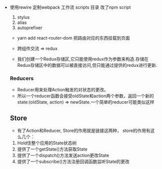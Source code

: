 - 使用rewire 定制webpack 工作流 scripts 目录
改了npm script
  1. stylus
  2. alias
  3. autoprefixer


  - yarn add react-router-dom 把路由对应的东西挂载到页面
  - 跨组件交流 => redux

  - 我们创建一个Redux存储区,它只能使用redux作为参数来构造.存储在Redux存储区中的数据可以被直接访问,但只能通过提供的redux进行更新.

  ### Reducers
  - Reducer用来处理Action触发的对状态的更改。
  - 所以一个reducer函数会接受oldState和action两个参数，返回一个新的state:(oldState, action) => newState.一个简单的reducer可能类似这样

  ## Store
  - 有了Action和Reducer, Store的作用就是链接这两种， store的作用有这么几个：

  1. Hold住整个应用的State状态树
  2. 提供了一个getState()方法获取State
  3. 提供了一个dispatch()方法发送action更改State
  4. 提供了一个subscribe()方法注册回调函数监听State的更改
